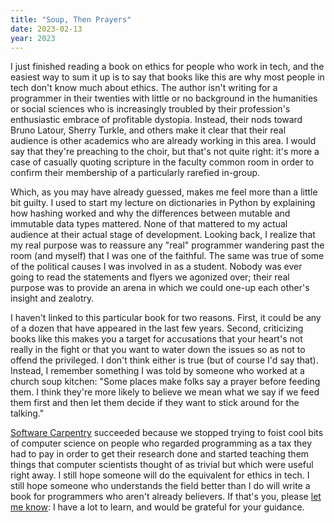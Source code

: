 ```yaml
---
title: "Soup, Then Prayers"
date: 2023-02-13
year: 2023
---
```


I just finished reading a book on ethics for people who work in tech,
and the easiest way to sum it up is to say that
books like this are why most people in tech don't know much about ethics.
The author isn't writing for a programmer in their twenties
with little or no background in the humanities or social sciences
who is increasingly troubled by their profession's enthusiastic embrace of profitable dystopia.
Instead,
their nods toward Bruno Latour, Sherry Turkle, and others make it clear that
their real audience is other academics who are already working in this area.
I would say that they're preaching to the choir,
but that's not quite right:
it's more a case of casually quoting scripture in the faculty common room
in order to confirm their membership of a particularly rarefied in-group.

Which, as you may have already guessed, makes me feel more than a little bit guilty.
I used to start my lecture on dictionaries in Python
by explaining how hashing worked
and why the differences between mutable and immutable data types mattered.
None of that mattered to my actual audience at their actual stage of development.
Looking back,
I realize that my real purpose was to reassure any "real" programmer wandering past the room
(and myself)
that I was one of the faithful.
The same was true of some of the political causes I was involved in as a student.
Nobody was ever going to read the statements and flyers we agonized over;
their real purpose was to provide an arena in which we could one-up each other's insight and zealotry.

I haven't linked to this particular book for two reasons.
First, it could be any of a dozen that have appeared in the last few years.
Second, criticizing books like this makes you a target for accusations that
your heart's not really in the fight
or that you want to water down the issues so as not to offend the privileged.
I don't think either is true (but of course I'd say that).
Instead,
I remember something I was told by someone who worked at a church soup kitchen:
"Some places make folks say a prayer before feeding them.
I think they're more likely to believe we mean what we say
if we feed them first and then let them decide if they want to stick around for the talking."

[Software Carpentry](https://carpentries.org/) succeeded because
we stopped trying to foist cool bits of computer science
on people who regarded programming as a tax they had to pay in order to get their research done
and started teaching them things that computer scientists thought of as trivial
but which were useful right away.
I still hope someone will do the equivalent for ethics in tech.
I still hope someone who understands the field better than I do
will write a book for programmers who aren't already believers.
If that's you,
please [let me know](mailto:{{site.author.email}}):
I have a lot to learn,
and would be grateful for your guidance.
